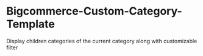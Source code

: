 # Bigcommerce-Custom-Category-Template
Display children categories of the current category along with customizable filter
